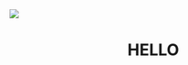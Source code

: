 <img src="https://capsule-render.vercel.app/api?type=waving&color=auto&height=200&section=header&text=chooseongwoo&fontSize=90" />
<h1 align="center">HELLO</h1>
<div align="center">
</div>
        



